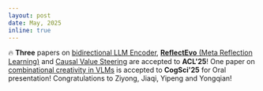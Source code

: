 ```yaml
---
layout: post
date: May, 2025
inline: true
---
```


:fire: <b>Three</b> papers on [bidirectional LLM Encoder](publications#lin2025converting), [**ReflectEvo** (Meta Reflection Learning)](publications#li2025reflectevo) and [Causal Value Steering](publications#kang2025values) are accepted to **ACL'25**! One paper on [combinational creativity in VLMs](publications#peng2025probing) is accepted to **CogSci'25** for <span class="highlight">Oral</span> presentation! Congratulations to Ziyong, Jiaqi, Yipeng and Yongqian!
